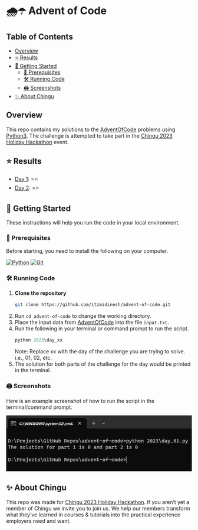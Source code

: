 # 🌧️☂️ Advent of Code

## Table of Contents
- [Overview](#overview)
- [⭐️ Results](#⭐️-results)
- [🚀 Getting Started](#🚀-getting-started)
  - [🧾 Prerequisites](#🧾-prerequisites)
  - [🛠️ Running Code](#🛠️-running-code)
  - [🖨️ Screenshots](#🖨️-screenshots)
- [✨ About Chingu](#✨-about-chingu)

## Overview

This repo contains my solutions to the [AdventOfCode](https://adventofcode.com/) problems using [Python3](https://www.python.org/). The challenge is attempted to take part in the [Chingu 2023 Holiday Hackathon](https://wwww.chingu.io/) event.

## ⭐️ Results

- [Day 1](2023/day_01.py): ⭐️⭐️
- [Day 2](2023/day_02.py): ⭐️⭐️

## 🚀 Getting Started

These instructions will help you run the code in your local environment.

### 🧾 Prerequisites

Before starting, you need to install the following on your computer.

[![Python](https://img.shields.io/badge/python-3670A0?style=for-the-badge&logo=python&logoColor=ffdd54)](https://www.python.org/downloads/)
[![Git](https://img.shields.io/badge/git-%23F05033.svg?style=for-the-badge&logo=git&logoColor=white)](https://git-scm.com/downloads)

### 🛠️ Running Code

1. **Clone the repository**
    ```bash
    git clone https://github.com/itzmidinesh/advent-of-code.git
    ```
2. Run `cd advent-of-code` to change the working directory.
3. Place the input data from [AdventOfCode](https://adventofcode.com/) into the file `input.txt`.
4. Run the following in your terminal or command prompt to run the script. 
    ```python
    python 2023\day_xx
    ```
    Note: Replace xx with the day of the challenge you are trying to solve. i.e., 01, 02, etc.
5. The solution for both parts of the challenge for the day would be printed in the terminal.

### 🖨️ Screenshots
Here is an example screenshot of how to run the script in the terminal/command prompt.

![Example Screenshot](assets/images/running-code.png)

## ✨ About Chingu

This repo was made for [Chingu 2023 Holiday Hackathon](https://wwww.chingu.io/).
If you aren’t yet a member of Chingu we invite you to join us. We help our members transform what they’ve learned in courses & tutorials into the practical experience employers need and want.